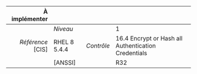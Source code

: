 
|           À implémenter    |    |    |    |
|----------------:|:---|---:|:---|
|                 |*Niveau*|| 1 |
|*Référence* [CIS]| RHEL 8 5.4.4 |*Contrôle*| 16.4 Encrypt or Hash all Authentication Credentials |
|                 |[ANSSI] || R32 |

